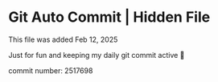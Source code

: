 # Git Auto Commit | Hidden File

This file was added Feb 12, 2025

Just for fun and keeping my daily git commit active 🤪

commit number: 2517698
